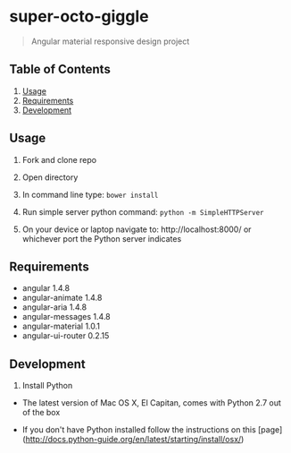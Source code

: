 # super-octo-giggle

>Angular material responsive design project

## Table of Contents

1. [Usage](#Usage)
1. [Requirements](#requirements)
1. [Development](#development)

## Usage

1. Fork and clone repo

1. Open directory 

1. In command line type: `bower install`

1. Run simple server python command: `python -m SimpleHTTPServer`

1. On your device or laptop navigate to: http://localhost:8000/ or whichever port the Python server indicates 

## Requirements

- angular 1.4.8
- angular-animate 1.4.8
- angular-aria 1.4.8
- angular-messages 1.4.8
- angular-material 1.0.1
- angular-ui-router 0.2.15

## Development

1. Install Python

- The latest version of Mac OS X, El Capitan, comes with Python 2.7 out of the box

- If you don't have Python installed follow the instructions on this [page] (http://docs.python-guide.org/en/latest/starting/install/osx/)
